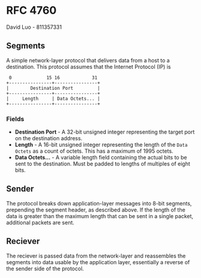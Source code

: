 # RFC 4760

David Luo - 811357331

## Segments

A simple network-layer protocol that delivers data from a host to a destination.
This protocol assumes that the Internet Protocol (IP) is 

```
 0             15 16            31
+----------------+----------------+
|        Destination Port         |
+----------------+----------------+
|     Length     | Data Octets... |
+----------------+----------------+
```

### Fields

* **Destination Port** - A 32-bit unsigned integer representing the target port
    on the destination address.
* **Length** - A 16-bit unsigned integer representing the length of the `Data 
    Octets` as a count of octets. This has a maximum of 1995 octets.
* **Data Octets...** - A variable length field containing the actual bits to be
    sent to the destination. Must be padded to lengths of multiples of eight bits.

## Sender

The protocol breaks down application-layer messages into 8-bit segments, 
prepending the segment header, as described above. If the length of the data is
greater than the maximum length that can be sent in a single packet, 
additional packets are sent.

## Reciever

The reciever is passed data from the network-layer and reassembles the segments
into data usable by the application layer, essentially a reverse of the sender
side of the protocol.